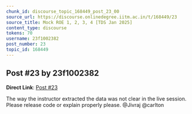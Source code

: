 ```yaml
---
chunk_id: discourse_topic_168449_post_23_00
source_url: https://discourse.onlinedegree.iitm.ac.in/t/168449/23
source_title: Mock ROE 1, 2, 3, 4 [TDS Jan 2025]
content_type: discourse
tokens: 70
username: 23f1002382
post_number: 23
topic_id: 168449
---
```


## Post #23 by 23f1002382

**Direct Link**: [Post #23](https://discourse.onlinedegree.iitm.ac.in/t/168449/23)

The way the instructor extracted the data was not clear in the live session. Please release code or explain properly please. @Jivraj @carlton
